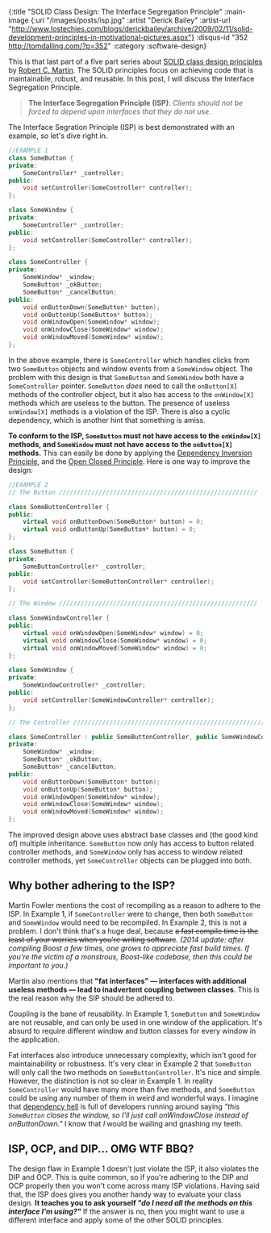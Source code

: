 {:title "SOLID Class Design: The Interface Segregation Principle"
 :main-image {:uri "/images/posts/isp.jpg"
              :artist "Derick Bailey"
              :artist-url "http://www.lostechies.com/blogs/derickbailey/archive/2009/02/11/solid-development-principles-in-motivational-pictures.aspx"}
 :disqus-id "352 http://tomdalling.com/?p=352"
 :category :software-design}

This is that last part of a five part series about [SOLID class design
principles][] by [Robert C. Martin][]. The SOLID principles focus on achieving
code that is maintainable, robust, and reusable. In this post, I will discuss
the Interface Segregation Principle.

>**The Interface Segregation Principle (ISP)**: *Clients should not be forced
>to depend upon interfaces that they do not use*.

<!--more-->

The Interface Segration Principle (ISP) is best demonstrated with an example,
so let's dive right in.

```cpp
//EXAMPLE 1
class SomeButton {
private:
    SomeController* _controller;
public:
    void setController(SomeController* controller);
};

class SomeWindow {
private:
    SomeController* _controller;
public:
    void setController(SomeController* controller);
};

class SomeController {
private:
    SomeWindow* _window;
    SomeButton* _okButton;
    SomeButton* _cancelButton;
public:
    void onButtonDown(SomeButton* button);
    void onButtonUp(SomeButton* button);
    void onWindowOpen(SomeWindow* window);
    void onWindowClose(SomeWindow* window);
    void onWindowMoved(SomeWindow* window);
};
```

In the above example, there is `SomeController` which handles clicks from two
`SomeButton` objects and window events from a `SomeWindow` object. The problem
with this design is that `SomeButton` and `SomeWindow` both have a
`SomeController` pointer. `SomeButton` *does* need to call the `onButton[X]`
methods of the controller object, but it also has access to the `onWindow[X]`
methods which are useless to the button. The presence of useless `onWindow[X]`
methods is a violation of the ISP. There is also a cyclic dependency, which is
another hint that something is amiss.

**To conform to the ISP, `SomeButton` must not have access to the `onWindow[X]`
methods, and `SomeWindow` must not have access to the `onButton[X]` methods.**
This can easily be done by applying the [Dependency Inversion Principle][], and
the [Open Closed Principle][]. Here is one way to improve the design:

```cpp
//EXAMPLE 2
// The Button ///////////////////////////////////////////////////////

class SomeButtonController {
public:
    virtual void onButtonDown(SomeButton* button) = 0;
    virtual void onButtonUp(SomeButton* button) = 0;
};

class SomeButton {
private:
    SomeButtonController* _controller;
public:
    void setController(SomeButtonController* controller);
};

// The Window ///////////////////////////////////////////////////////

class SomeWindowController {
public:
    virtual void onWindowOpen(SomeWindow* window) = 0;
    virtual void onWindowClose(SomeWindow* window) = 0;
    virtual void onWindowMoved(SomeWindow* window) = 0;
};

class SomeWindow {
private:
    SomeWindowController* _controller;
public:
    void setController(SomeWindowController* controller);
};

// The Controller ///////////////////////////////////////////////////////

class SomeController : public SomeButtonController, public SomeWindowController {
private:
    SomeWindow* _window;
    SomeButton* _okButton;
    SomeButton* _cancelButton;
public:
    void onButtonDown(SomeButton* button);
    void onButtonUp(SomeButton* button);
    void onWindowOpen(SomeWindow* window);
    void onWindowClose(SomeWindow* window);
    void onWindowMoved(SomeWindow* window);
};
```

The improved design above uses abstract base classes and (the good kind of)
multiple inheritance. `SomeButton` now only has access to button related
controller methods, and `SomeWindow` only has access to window related
controller methods, yet `SomeController` objects can be plugged into both.

Why bother adhering to the ISP?
-------------------------------

Martin Fowler mentions the cost of recompiling as a reason to adhere to the
ISP. In Example 1, if `SomeController` were to change, then both `SomeButton` and
`SomeWindow` would need to be recompiled. In Example 2, this is not a problem. I
don't think that's a huge deal, because ~~a fast compile time is the least of
your worries when you're writing software~~. *(2014 update: after compiling
Boost a few times, one grows to appreciate fast build times. If you're the victim
of a monstrous, Boost-like codebase, then this could be important to you.)* 

Martin also mentions that **"fat interfaces" &mdash; interfaces with
additional useless methods &mdash; lead to inadvertent coupling between
classes**. This is the real reason why the SIP should be adhered to. 

Coupling is the bane of reusability. In Example 1, `SomeButton` and
`SomeWindow` are not reusable, and can only be used in one window of the
application. It's absurd to require different window and button classes for
every window in the application. 

Fat interfaces also introduce unnecessary complexity, which isn't good for
maintainability or robustness. It's very clear in Example 2 that `SomeButton`
will only call the two methods on `SomeButtonController`. It's nice and simple.
However, the distinction is not so clear in Example 1.  In reality
`SomeController` would have many more than five methods, and `SomeButton` could
be using any number of them in weird and wonderful ways. I imagine that
[dependency hell][] is full of developers running around saying *"this
`SomeButton` closes the window, so I'll just call onWindowClose instead of
onButtonDown."* I know that *I* would be wailing and gnashing my teeth.

ISP, OCP, and DIP... OMG WTF BBQ?
---------------------------------

The design flaw in Example 1 doesn't just violate the ISP, it also violates the
DIP and OCP. This is quite common, so if you're adhering to the DIP and OCP
properly then you won't come across many ISP violations. Having said that, the
ISP does gives you another handy way to evaluate your class design. **It
teaches you to ask yourself _"do I need all the methods on this interface
I'm using?"_** If the answer is no, then you might want to use a
different interface and apply some of the other SOLID principles.

[SOLID class design principles]: http://butunclebob.com/ArticleS.UncleBob.PrinciplesOfOod "Principles of OOD"
[Robert C. Martin]: http://www.objectmentor.com/omTeam/martin_r.html
[Dependency Inversion Principle]: /blog/software-design/solid-class-design-the-dependency-inversion-principle/
[Open Closed Principle]: /blog/software-design/solid-class-design-the-open-closed-principle/
[dependency hell]: http://en.wikipedia.org/wiki/Dependency_hell

